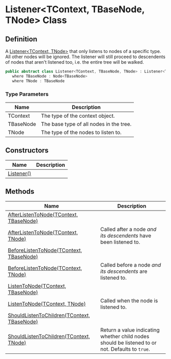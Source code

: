# Listener&lt;TContext, TBaseNode, TNode&gt; Class
## Definition

A [Listener&lt;TContext, TNode&gt;](MrKWatkins.Ast.Listening.Listener-2.md) that only listens to nodes of a specific type. All other nodes will be ignored. The listener will still proceed to descendents of nodes that aren&#39;t listened too, i.e. the entire tree will be walked.

```c#
public abstract class Listener<TContext, TBaseNode, TNode> : Listener<TContext, TBaseNode>
   where TBaseNode : Node<TBaseNode>
   where TNode : TBaseNode
```

### Type Parameters

| Name | Description |
| ---- | ----------- |
| TContext | The type of the context object. |
| TBaseNode | The base type of all nodes in the tree. |
| TNode | The type of the nodes to listen to. |

## Constructors

| Name | Description |
| ---- | ----------- |
| [Listener()](MrKWatkins.Ast.Listening.Listener-3.-ctor.md) |  |

## Methods

| Name | Description |
| ---- | ----------- |
| [AfterListenToNode(TContext, TBaseNode)](MrKWatkins.Ast.Listening.Listener-3.AfterListenToNode.md#mrkwatkins-ast-listening-listener-3-afterlistentonode(-0-1)) |  |
| [AfterListenToNode(TContext, TNode)](MrKWatkins.Ast.Listening.Listener-3.AfterListenToNode.md#mrkwatkins-ast-listening-listener-3-afterlistentonode(-0-2)) | Called after a node *and its descendents* have been listened to. |
| [BeforeListenToNode(TContext, TBaseNode)](MrKWatkins.Ast.Listening.Listener-3.BeforeListenToNode.md#mrkwatkins-ast-listening-listener-3-beforelistentonode(-0-1)) |  |
| [BeforeListenToNode(TContext, TNode)](MrKWatkins.Ast.Listening.Listener-3.BeforeListenToNode.md#mrkwatkins-ast-listening-listener-3-beforelistentonode(-0-2)) | Called before a node *and its descendents* are listened to. |
| [ListenToNode(TContext, TBaseNode)](MrKWatkins.Ast.Listening.Listener-3.ListenToNode.md#mrkwatkins-ast-listening-listener-3-listentonode(-0-1)) |  |
| [ListenToNode(TContext, TNode)](MrKWatkins.Ast.Listening.Listener-3.ListenToNode.md#mrkwatkins-ast-listening-listener-3-listentonode(-0-2)) | Called when the node is listened to. |
| [ShouldListenToChildren(TContext, TBaseNode)](MrKWatkins.Ast.Listening.Listener-3.ShouldListenToChildren.md#mrkwatkins-ast-listening-listener-3-shouldlistentochildren(-0-1)) |  |
| [ShouldListenToChildren(TContext, TNode)](MrKWatkins.Ast.Listening.Listener-3.ShouldListenToChildren.md#mrkwatkins-ast-listening-listener-3-shouldlistentochildren(-0-2)) | Return a value indicating whether child nodes should be listened to or not. Defaults to `true`. |

